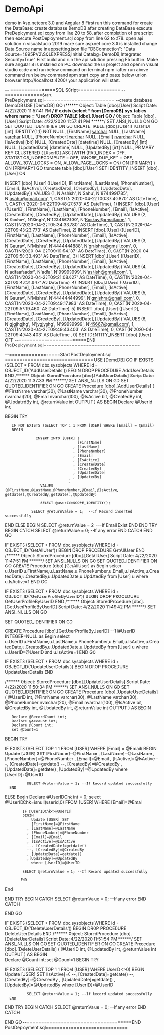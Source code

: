 # DemoApi
demo in Asp.netcore 3.0 and Angular 8
First run this command for create the DataBase: create database DemoDB 
after creating DataBase execute PreDeployment.sql copy from line 20 to 58. 
after completion of pre script then execute PostDeployment.sql copy from line 62 to 278. 
open api solution in visualstudio 2019 make sure asp.net core 3.0 is installed 
change Data Source name in appsetting.json file "DBConnection": "Data Source=4895PV2\SQLEXPRESS;Initial Catalog=DemoDB;Integrated Security=True" 
First build and run the api solution pressing F5 button. 
Make sure angular 8 is installed on PC. 
download the ui project and open in visual studio code and run below command on terminal 
npm i 
after run above command run below command 
npm start 
copy and paste below url on browser http://localhost:4200/ your application will start.


--
================SQL SCript===============
--=============Start PreDeployment.sql=========================
--create database DemoDB
USE [DemoDB]
GO
/****** Object:  Table [dbo].[User]    Script Date: 4/22/2020 11:57:41 PM ******/
if exists (select * from [DemoDB].sys.tables where name = 'User')
DROP TABLE [dbo].[User]
GO
/****** Object:  Table [dbo].[User]    Script Date: 4/22/2020 11:57:41 PM ******/
SET ANSI_NULLS ON
GO
SET QUOTED_IDENTIFIER ON
GO
CREATE TABLE [dbo].[User](
	[UserID] [int] IDENTITY(1,1) NOT NULL,
	[FirstName] [varchar](50) NULL,
	[LastName] [varchar](50) NULL,
	[PhoneNumber] [varchar](20) NULL,
	[Email] [nvarchar](100) NULL,
	[IsActive] [bit] NULL,
	[CreatedDate] [datetime] NULL,
	[CreatedBy] [int] NULL,
	[UpdatedDate] [datetime] NULL,
	[UpdatedBy] [int] NULL,
PRIMARY KEY CLUSTERED 
(
	[UserID] ASC
)WITH (PAD_INDEX = OFF, STATISTICS_NORECOMPUTE = OFF, IGNORE_DUP_KEY = OFF, ALLOW_ROW_LOCKS = ON, ALLOW_PAGE_LOCKS = ON) ON [PRIMARY]
) ON [PRIMARY]
GO
truncate table [dbo].[User]
SET IDENTITY_INSERT [dbo].[User] ON 

INSERT [dbo].[User] ([UserID], [FirstName], [LastName], [PhoneNumber], [Email], [IsActive], [CreatedDate], [CreatedBy], [UpdatedDate], [UpdatedBy]) VALUES (1, N'Ashish', N'Sahu', N'8744991785', N'asahu@gmail.com', 1, CAST(N'2020-04-22T00:37:40.870' AS DateTime), 1, CAST(N'2020-04-22T09:48:27.573' AS DateTime), 1)
INSERT [dbo].[User] ([UserID], [FirstName], [LastName], [PhoneNumber], [Email], [IsActive], [CreatedDate], [CreatedBy], [UpdatedDate], [UpdatedBy]) VALUES (2, N'Keshav', N'Singh', N'1234567890', N'Keshav@gmail.com', 1, CAST(N'2020-04-22T05:34:33.780' AS DateTime), 1, CAST(N'2020-04-22T09:48:23.773' AS DateTime), 2)
INSERT [dbo].[User] ([UserID], [FirstName], [LastName], [PhoneNumber], [Email], [IsActive], [CreatedDate], [CreatedBy], [UpdatedDate], [UpdatedBy]) VALUES (3, N'Gaurav', N'Mishra', N'4444444888', N'gmishra@gmail.com', 0, CAST(N'2020-04-22T09:19:54.137' AS DateTime), 0, CAST(N'2020-04-22T09:50:33.493' AS DateTime), 3)
INSERT [dbo].[User] ([UserID], [FirstName], [LastName], [PhoneNumber], [Email], [IsActive], [CreatedDate], [CreatedBy], [UpdatedDate], [UpdatedBy]) VALUES (4, N'adfaafaadsf', N'adfa', N'99999999', N'ashish@gmail.com', 1, CAST(N'2020-04-22T09:21:08.027' AS DateTime), 0, CAST(N'2020-04-22T09:48:31.847' AS DateTime), 4)
INSERT [dbo].[User] ([UserID], [FirstName], [LastName], [PhoneNumber], [Email], [IsActive], [CreatedDate], [CreatedBy], [UpdatedDate], [UpdatedBy]) VALUES (5, N'Gaurav', N'Mishra', N'44444444999', N'gmishra@gmail.com', 0, CAST(N'2020-04-22T09:49:17.983' AS DateTime), 0, CAST(N'2020-04-22T09:57:19.460' AS DateTime), 5)
INSERT [dbo].[User] ([UserID], [FirstName], [LastName], [PhoneNumber], [Email], [IsActive], [CreatedDate], [CreatedBy], [UpdatedDate], [UpdatedBy]) VALUES (6, N'gjgjhgjhg', N'jygjyghg', N'99999999', N'45667@gmail.com', 1, CAST(N'2020-04-22T09:49:43.403' AS DateTime), 0, CAST(N'2020-04-22T09:49:43.403' AS DateTime), 0)
SET IDENTITY_INSERT [dbo].[User] OFF
--========================END PreDeployment.sql==================================

--==================Start PostDeployment.sql ===============================
USE [DemoDB]
GO
IF EXISTS (SELECT * FROM dbo.sysobjects WHERE id = OBJECT_ID('AddUserDetails'))
BEGIN
    DROP PROCEDURE AddUserDetails
END
/****** Object:  StoredProcedure [dbo].[AddUserDetails]    Script Date: 4/22/2020 11:37:33 PM ******/
SET ANSI_NULLS ON
GO
SET QUOTED_IDENTIFIER ON
GO
CREATE Procedure [dbo].[AddUserDetails] (
@FirstName varchar(30),
@LastName varchar(30),
@PhoneNumber nvarchar(20),
@Email nvarchar(100),
@IsActive bit,
@CreatedBy int,
@UpdatedBy int,
@returnValue int OUTPUT
)
AS
BEGIN
       Declare @UserId int;

BEGIN TRY
       
       IF NOT EXISTS (SELECT TOP 1 1 FROM [USER] WHERE [Email] = @Email)
       BEGIN
	   
				  INSERT INTO [USER] (
									 [FirstName]
								   , [LastName]
								   , [PhoneNumber]
								   , [Email]
								   , [IsActive]
								   , [CreatedDate]
								   , [CreatedBy]
								   , [UpdatedDate]
								   , [UpdatedBy]
								 )
					VALUES (@FirstName,@LastName,@PhoneNumber,@Email,@IsActive, getdate(),@CreatedBy,getDate(),@UpdatedBy)

					SELECT @userId=SCOPE_IDENTITY();
         
				SELECT @returnValue = 1;  --If Record inserted successfully
	   
				
  END
	  ELSE
	  BEGIN
		 SELECT  @returnValue = 2;  ---If Email Exist
	  END
END TRY
BEGIN CATCH
  SELECT @returnValue = 0;  --If any error
END CATCH
END
GO

IF EXISTS (SELECT * FROM dbo.sysobjects WHERE id = OBJECT_ID('GetAllUser'))
BEGIN
    DROP PROCEDURE GetAllUser
END
/****** Object:  StoredProcedure [dbo].[GetAllUser]    Script Date: 4/22/2020 11:47:51 PM ******/
SET ANSI_NULLS ON
GO
SET QUOTED_IDENTIFIER ON
GO
CREATE Procedure [dbo].[GetAllUser]
as
Begin 
   select u.UserID,u.FirstName,u.LastName,u.PhoneNumber,u.Email,u.IsActive,u.CreatedDate,u.CreatedBy,u.UpdatedDate,u.UpdatedBy
   from [User] u where u.IsActive=1
END
GO

IF EXISTS (SELECT * FROM dbo.sysobjects WHERE id = OBJECT_ID('GetUserProfileByUserID'))
BEGIN
    DROP PROCEDURE GetUserProfileByUserID
END
/****** Object:  StoredProcedure [dbo].[GetUserProfileByUserID]    Script Date: 4/22/2020 11:49:42 PM ******/
SET ANSI_NULLS ON
GO

SET QUOTED_IDENTIFIER ON
GO

CREATE Procedure [dbo].[GetUserProfileByUserID] --1
@UserID INTEGER=NULL
as
Begin 
   select u.UserID,u.FirstName,u.LastName,u.PhoneNumber,u.Email,u.IsActive,u.CreatedDate,u.CreatedBy,u.UpdatedDate,u.UpdatedBy
   from [User] u where u.UserID=@UserID and u.IsActive=1
END
GO

IF EXISTS (SELECT * FROM dbo.sysobjects WHERE id = OBJECT_ID('UpdateUserDetails'))
BEGIN
    DROP PROCEDURE UpdateUserDetails
END

/****** Object:  StoredProcedure [dbo].[UpdateUserDetails]    Script Date: 4/22/2020 11:50:34 PM ******/
SET ANSI_NULLS ON
GO
SET QUOTED_IDENTIFIER ON
GO
CREATE Procedure [dbo].[UpdateUserDetails] 
(
@UserID int,
@FirstName varchar(30),
@LastName varchar(30),
@PhoneNumber nvarchar(20),
@Email nvarchar(100),
@IsActive bit,
@CreatedBy int,
@UpdatedBy int,
@returnValue int OUTPUT
)
AS
BEGIN  

       Declare @RecordCount int;
       Declare @Account int;
       Declare @Count int;
       set @Count=1
 BEGIN TRY

   IF EXISTS (SELECT TOP 1 1 FROM [USER] WHERE [Email] = @Email)
BEGIN 
	            Update [USER] SET
                [FirstName]=@FirstName
              , [LastName]=@LastName
              , [PhoneNumber]=@PhoneNumber
              , [Email]=@Email
			  , [IsActive]=@IsActive
              --, [CreatedDate]=getdate() 
			  --, [CreatedBy]=@CreatedBy
			  , [UpdatedDate]=getdate() 
			  ,[UpdatedBy]=@UpdatedBy
               where [UserID]=@UserID      
                             	    
              SELECT @returnValue = 1; --If Record updated successfully
      END
   ELSE 
   Begin 
		   Declare @UserIDChk int = 0;
		   select @UserIDChk=isnull(userid,0) FROM [USER] WHERE [Email]=@Email		

		    IF @UserIDChk<>@UserId
			BEGIN 
	            Update [USER] SET
                [FirstName]=@FirstName
              , [LastName]=@LastName
              , [PhoneNumber]=@PhoneNumber
              , [Email]=@Email
			  , [IsActive]=@IsActive
              --, [CreatedDate]=getdate() 
			  --, [CreatedBy]=@CreatedBy
			  , [UpdatedDate]=getdate() 
			  ,[UpdatedBy]=@UpdatedBy
                where [UserID]=@UserID  

		    SELECT @returnValue = 1; --If Record updated successfully

		   END
   End  

END TRY
BEGIN CATCH
  SELECT @returnValue = 0;  --If any error
END CATCH
	 
END
GO

IF EXISTS (SELECT * FROM dbo.sysobjects WHERE id = OBJECT_ID('DeleteUserDetails'))
BEGIN
    DROP PROCEDURE DeleteUserDetails
END
/****** Object:  StoredProcedure [dbo].[DeleteUserDetails]    Script Date: 4/22/2020 11:51:54 PM ******/
SET ANSI_NULLS ON
GO
SET QUOTED_IDENTIFIER ON
GO
CREATE Procedure [dbo].[DeleteUserDetails] 
(
@UserID int,
@UpdatedBy int,
@returnValue int OUTPUT
)
AS
BEGIN  
       Declare @Count int;
       set @Count=1
 BEGIN TRY

   IF EXISTS (SELECT TOP 1 1 FROM [USER] WHERE UserID<>0)
	BEGIN 
	            Update [USER] SET
			      [IsActive]=0
              --, [CreatedDate]=getdate() 
			  --, [CreatedBy]=@CreatedBy
			  , [UpdatedDate]=getdate() 
			  ,[UpdatedBy]=@UpdatedBy
               where [UserID]=@UserID      
                             	    
              SELECT @returnValue = 1; --If Record updated successfully
      END 

END TRY
BEGIN CATCH
  SELECT @returnValue = 0;  --If any error
END CATCH
	 
END
GO
--=====================================END PostDeployment.sql=============================


